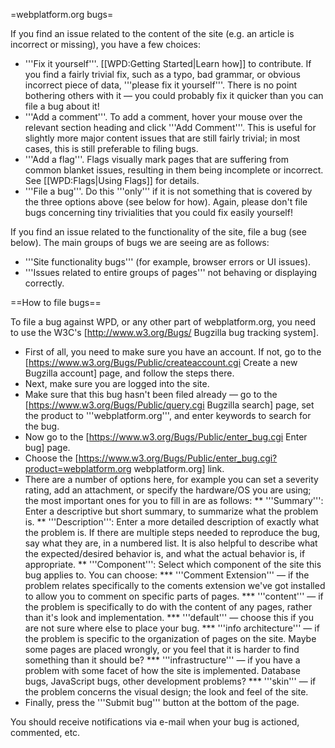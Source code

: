 =webplatform.org bugs=

If you find an issue related to the content of the site (e.g. an article is incorrect or missing), you have a few choices:

* '''Fix it yourself'''. [[WPD:Getting Started|Learn how]] to contribute. If you find a fairly trivial fix, such as a typo, bad grammar, or obvious incorrect piece of data, '''please fix it yourself'''. There is no point bothering others with it — you could probably fix it quicker than you can file a bug about it!
* '''Add a comment'''. To add a comment, hover your mouse over the relevant section heading and click '''Add Comment'''. This is useful for slightly more major content issues that are still fairly trivial; in most cases, this is still preferable to filing bugs.
* '''Add a flag'''. Flags visually mark pages that are suffering from common blanket issues, resulting in them being incomplete or incorrect. See [[WPD:Flags|Using Flags]] for details.
* '''File a bug'''. Do this '''only''' if it is not something that is covered by the three options above (see below for how). Again, please don't file bugs concerning tiny trivialities that you could fix easily yourself!

If you find an issue related to the functionality of the site, file a bug (see below). The main groups of bugs we are seeing are as follows:

* '''Site functionality bugs''' (for example, browser errors or UI issues).
* '''Issues related to entire groups of pages''' not behaving or displaying correctly.

==How to file bugs==

To file a bug against WPD, or any other part of webplatform.org, you need to use the W3C's [http://www.w3.org/Bugs/ Bugzilla bug tracking system].

* First of all, you need to make sure you have an account. If not, go to the [https://www.w3.org/Bugs/Public/createaccount.cgi Create a new Bugzilla account] page, and follow the steps there.
* Next, make sure you are logged into the site.
* Make sure that this bug hasn't been filed already — go to the [https://www.w3.org/Bugs/Public/query.cgi Bugzilla search] page, set the product to '''webplatform.org''', and enter keywords to search for the bug. 
* Now go to the [https://www.w3.org/Bugs/Public/enter_bug.cgi Enter bug] page.
* Choose the [https://www.w3.org/Bugs/Public/enter_bug.cgi?product=webplatform.org webplatform.org] link.
* There are a number of options here, for example you can set a severity rating, add an attachment, or specify the hardware/OS you are using; the most important ones for you to fill in are as follows:
** '''Summary''': Enter a descriptive but short summary, to summarize what the problem is.
** '''Description''': Enter a more detailed description of exactly what the problem is. If there are multiple steps needed to reproduce the bug, say what they are, in a numbered list. It is also helpful to describe what the expected/desired behavior is, and what the actual behavior is, if appropriate.
** '''Component''': Select which component of the site this bug applies to. You can choose:
*** '''Comment Extension''' — if the problem relates specifically to the coments extension we've got installed to allow you to comment on specific parts of pages.
*** '''content''' — if the problem is specifically to do with the content of any pages, rather than it's look and implementation.
*** '''default''' — choose this if you are not sure where else to place your bug.
*** '''info architecture''' — if the problem is specific to the organization of pages on the site. Maybe some pages are placed wrongly, or you feel that it is harder to find something than it should be?
*** '''infrastructure''' — if you have a problem with some facet of how the site is implemented. Database bugs, JavaScript bugs, other development problems?
*** '''skin''' — if the problem concerns the visual design; the look and feel of the site.
* Finally, press the '''Submit bug''' button at the bottom of the page.

You should receive notifications via e-mail when your bug is actioned, commented, etc.